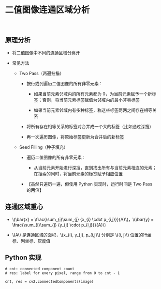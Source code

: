 <script type="text/javascript" src="http://cdn.mathjax.org/mathjax/latest/MathJax.js?config=default"></script>

# 二值图像连通区域分析

&nbsp;

## 原理分析

- 将二值图像中不同的连通区域分离开

- 常见方法

	- Two Pass（两遍扫描）

		- 按行或列遍历二值图像的所有非零元素：

			- 如果当前元素邻域内的所有元素都为 0，为当前元素赋予一个新标签；否则，将当前元素标签赋值为邻域内的最小非零标签

			- 如果当前元素邻域内有多种标签，称这些标签两两之间存在相等关系

		- 将所有存在相等关系的标签对合并成一个大的标签（比如通过深搜）

		- 再一次遍历图像，将原始标签更新为合并后的新标签

	- Seed Filling（种子填充）

		- 遍历二值图像的所有非零元素：

			- 从当前元素开始进行深搜，直到找出所有与当前元素相连的元素；在搜索的同时，将当前元素的标签赋予相应位置
		
		- 【虽然只遍历一遍，但使用 Python 实现时，运行时间是 Two Pass 的两倍】

## 连通区域重心

- \\(\bar{x} = \frac{\sum\_{i}\sum\_{j} {x\_{i} \cdot p\_{i,j}}}{A}\\)，\\(\bar{y} = \frac{\sum\_{i}\sum\_{j} {y\_{j} \cdot p\_{i,j}}}{A}\\)

- \\(A\\) 是连通区域的面积，\\(x\_{i}, y\_{j}, p_{i,j}\\) 分别是 \\((i, j)\\) 位置的行坐标、列坐标、灰度值

## Python 实现

```
# cnt: connected component count
# res: label for every pixel, range from 0 to cnt - 1

cnt, res = cv2.connectedComponents(image)
```